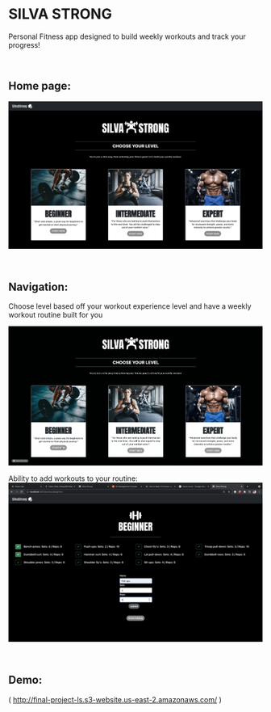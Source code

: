 # SILVA STRONG

Personal Fitness app designed to build weekly workouts and track your progress!

<br>

## Home page:
![Screenshot](silvastrong.png)

<br>

## Navigation:

Choose level based off your workout experience level and have a weekly workout routine built for you

![Gif](gif1.gif)

Ability to add workouts to your routine:
![Gif](pic2.png)

<br>

## Demo:
( http://final-project-ls.s3-website.us-east-2.amazonaws.com/ )